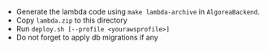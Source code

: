 - Generate the lambda code using `make lambda-archive` in `AlgoreaBackend`.
- Copy `lambda.zip` to this directory
- Run `deploy.sh [--profile <yourawsprofile>]`
- Do not forget to apply db migrations if any

